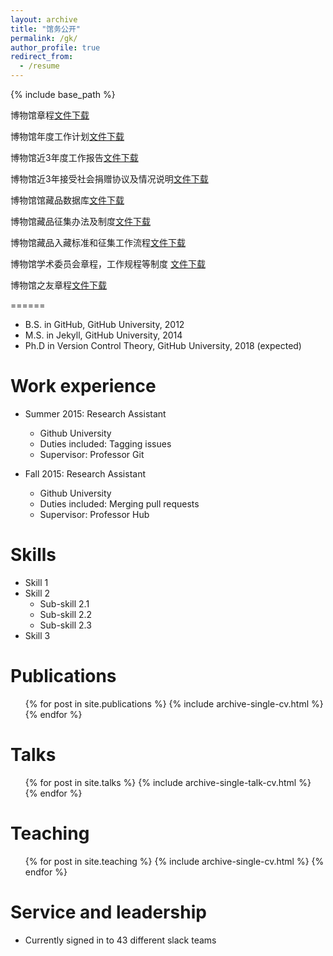 ```yaml
---
layout: archive
title: "馆务公开"
permalink: /gk/
author_profile: true
redirect_from:
  - /resume
---
```



{% include base_path %}


博物馆章程[文件下载](https://luyiart.github.io/files/附件1015.docx)

博物馆年度工作计划[文件下载](https://luyiart.github.io/files/附件1022.docx)

博物馆近3年度工作报告[文件下载](https://luyiart.github.io/files/附件1024.docx)

博物馆近3年接受社会捐赠协议及情况说明[文件下载](https://luyiart.github.io/files/附件1040.docx)

博物馆馆藏品数据库[文件下载](https://luyiart.github.io/files/附件2001.docx)

博物馆藏品征集办法及制度[文件下载](https://luyiart.github.io/files/附件2005.docx)

博物馆藏品入藏标准和征集工作流程[文件下载](https://luyiart.github.io/files/附件2007.docx)

博物馆学术委员会章程，工作规程等制度 [文件下载](https://luyiart.github.io/files/附件2026.docx)

博物馆之友章程[文件下载](https://luyiart.github.io/files/附件3043.docx)



======
* B.S. in GitHub, GitHub University, 2012
* M.S. in Jekyll, GitHub University, 2014
* Ph.D in Version Control Theory, GitHub University, 2018 (expected)

Work experience
======
* Summer 2015: Research Assistant
  * Github University
  * Duties included: Tagging issues
  * Supervisor: Professor Git

* Fall 2015: Research Assistant
  * Github University
  * Duties included: Merging pull requests
  * Supervisor: Professor Hub

Skills
======
* Skill 1
* Skill 2
  * Sub-skill 2.1
  * Sub-skill 2.2
  * Sub-skill 2.3
* Skill 3

Publications
======
  <ul>{% for post in site.publications %}
    {% include archive-single-cv.html %}
  {% endfor %}</ul>

Talks
======
  <ul>{% for post in site.talks %}
    {% include archive-single-talk-cv.html %}
  {% endfor %}</ul>

Teaching
======
  <ul>{% for post in site.teaching %}
    {% include archive-single-cv.html %}
  {% endfor %}</ul>

Service and leadership
======
* Currently signed in to 43 different slack teams
